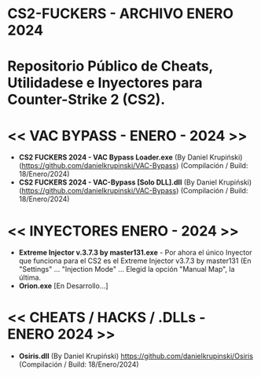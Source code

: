 # CS2-FUCKERS - ARCHIVO ENERO 2024
# Repositorio Público de Cheats, Utilidadese e Inyectores para Counter-Strike 2 (CS2).

# << VAC BYPASS - ENERO - 2024 >>
- **CS2 FUCKERS 2024 - VAC Bypass Loader.exe** (By Daniel Krupiński) (https://github.com/danielkrupinski/VAC-Bypass) (Compilación / Build: 18/Enero/2024)
- **CS2 FUCKERS 2024 - VAC-Bypass [Solo DLL].dll** (By Daniel Krupiński) (https://github.com/danielkrupinski/VAC-Bypass) (Compilación / Build: 18/Enero/2024)

# << INYECTORES ENERO - 2024 >>
- **Extreme Injector v.3.7.3 by master131.exe** - Por ahora el único Inyector que funciona para el CS2 es el Extreme Injector v3.7.3 by master131 (En "Settings" ... "Injection Mode" ... Elegid la opción "Manual Map", la última.
- **Orion.exe** [En Desarrollo...]
 
# << CHEATS / HACKS / .DLLs - ENERO 2024 >>
- **Osiris.dll** (By Daniel Krupiński) https://github.com/danielkrupinski/Osiris (Compilación / Build: 18/Enero/2024)
